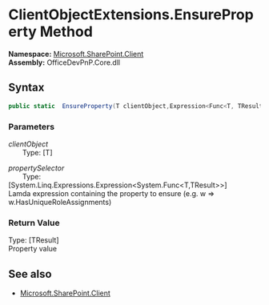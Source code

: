 # ClientObjectExtensions.EnsureProperty Method  
  

**Namespace:** [Microsoft.SharePoint.Client](Microsoft.SharePoint.Client.md)  
**Assembly:** OfficeDevPnP.Core.dll  
## Syntax
```C#
public static  EnsureProperty(T clientObject,Expression<Func<T, TResult>> propertySelector)
```
### Parameters
*clientObject*  
&emsp;&emsp;Type: [T] 
&emsp;&emsp;  
  
*propertySelector*  
&emsp;&emsp;Type: [System.Linq.Expressions.Expression<System.Func<T,TResult>>] 
&emsp;&emsp;Lamda expression containing the property to ensure (e.g. w => w.HasUniqueRoleAssignments)  
  
### Return Value
Type: [TResult]  
Property value

## See also
- [Microsoft.SharePoint.Client](Microsoft.SharePoint.Client.md)
